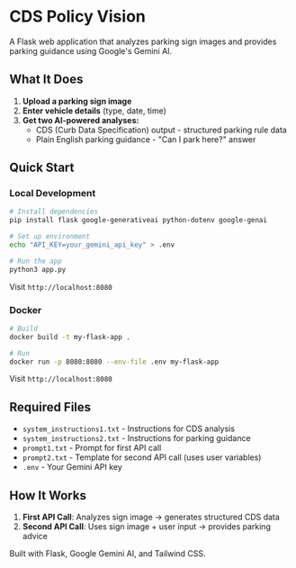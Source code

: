 # CDS Policy Vision

A Flask web application that analyzes parking sign images and provides parking guidance using Google's Gemini AI.

## What It Does

1. **Upload a parking sign image**
2. **Enter vehicle details** (type, date, time)
3. **Get two AI-powered analyses:**
   - CDS (Curb Data Specification) output - structured parking rule data
   - Plain English parking guidance - "Can I park here?" answer

## Quick Start

### Local Development
```bash
# Install dependencies
pip install flask google-generativeai python-dotenv google-genai

# Set up environment
echo "API_KEY=your_gemini_api_key" > .env

# Run the app
python3 app.py
```

Visit `http://localhost:8080`

### Docker
```bash
# Build
docker build -t my-flask-app .

# Run
docker run -p 8080:8080 --env-file .env my-flask-app
```

Visit `http://localhost:8080`

## Required Files

- `system_instructions1.txt` - Instructions for CDS analysis
- `system_instructions2.txt` - Instructions for parking guidance
- `prompt1.txt` - Prompt for first API call
- `prompt2.txt` - Template for second API call (uses user variables)
- `.env` - Your Gemini API key

## How It Works

1. **First API Call**: Analyzes sign image → generates structured CDS data
2. **Second API Call**: Uses sign image + user input → provides parking advice

Built with Flask, Google Gemini AI, and Tailwind CSS.